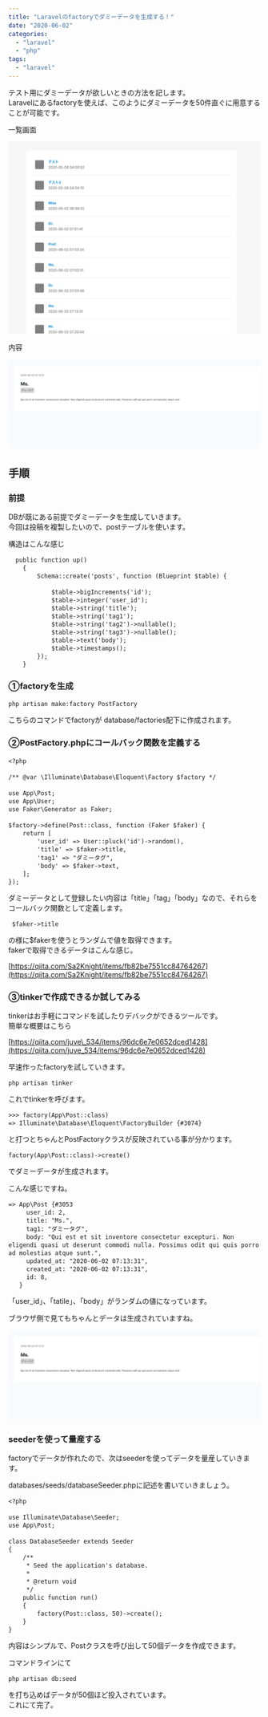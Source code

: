 ```yaml
---
title: "Laravelのfactoryでダミーデータを生成する！"
date: "2020-06-02"
categories: 
  - "laravel"
  - "php"
tags: 
  - "laravel"
---
```


テスト用にダミーデータが欲しいときの方法を記します。  
Laravelにあるfactoryを使えば、このようにダミーデータを50件直ぐに用意することが可能です。

一覧画面

![](images/057a1a8a453a3f8e6981ba44629372cc-1024x778.png)

内容

![](images/459eb3376e5aba18e55629dc9e0f6d7a-1-1024x363.png)

## 手順

### 前提

DBが既にある前提でダミーデータを生成していきます。  
今回は投稿を複製したいので、postテーブルを使います。

構造はこんな感じ

```
  public function up()
    {
        Schema::create('posts', function (Blueprint $table) {

            $table->bigIncrements('id');
            $table->integer('user_id');
            $table->string('title');
            $table->string('tag1');
            $table->string('tag2')->nullable();
            $table->string('tag3')->nullable();
            $table->text('body');
            $table->timestamps();
        });
    }
```

### ①factoryを生成

```
php artisan make:factory PostFactory
```

こちらのコマンドでfactoryが database/factories配下に作成されます。

### ②PostFactory.phpにコールバック関数を定義する

```
<?php

/** @var \Illuminate\Database\Eloquent\Factory $factory */

use App\Post;
use App\User;
use Faker\Generator as Faker;

$factory->define(Post::class, function (Faker $faker) {
    return [
        'user_id' => User::pluck('id')->random(),
        'title' => $faker->title,
        'tag1' => "ダミータグ",
        'body' => $faker->text,
    ];
});
```

ダミーデータとして登録したい内容は「title」「tag」「body」なので、それらをコールバック関数として定義します。

```
 $faker->title
```

の様に$fakerを使うとランダムで値を取得できます。  
fakerで取得できるデータはこんな感じ。

[https://qiita.com/Sa2Knight/items/fb82be7551cc84764267](https://qiita.com/Sa2Knight/items/fb82be7551cc84764267)

### ③tinkerで作成できるか試してみる

tinkerはお手軽にコマンドを試したりデバックができるツールです。  
簡単な概要はこちら

[https://qiita.com/juve\_534/items/96dc6e7e0652dced1428](https://qiita.com/juve_534/items/96dc6e7e0652dced1428)

早速作ったfactoryを試していきます。

```
php artisan tinker
```

これでtinkerを呼びます。

```
>>> factory(App\Post::class)
=> Illuminate\Database\Eloquent\FactoryBuilder {#3074}
```

と打つとちゃんとPostFactoryクラスが反映されている事が分かります。

```
factory(App\Post::class)->create()
```

でダミーデータが生成されます。

こんな感じですね。

```
=> App\Post {#3053
     user_id: 2,
     title: "Ms.",
     tag1: "ダミータグ",
     body: "Qui est et sit inventore consectetur excepturi. Non eligendi quasi ut deserunt commodi nulla. Possimus odit qui quis porro ad molestias atque sunt.",
     updated_at: "2020-06-02 07:13:31",
     created_at: "2020-06-02 07:13:31",
     id: 8,
   }
```

「user\_id」、「tatile」、「body」がランダムの値になっています。

ブラウザ側で見てもちゃんとデータは生成されていますね。

![](images/459eb3376e5aba18e55629dc9e0f6d7a-1024x363.png)

### seederを使って量産する

factoryでデータが作れたので、次はseederを使ってデータを量産していきます。

databases/seeds/databaseSeeder.phpに記述を書いていきましょう。

```
<?php

use Illuminate\Database\Seeder;
use App\Post;

class DatabaseSeeder extends Seeder
{
    /**
     * Seed the application's database.
     *
     * @return void
     */
    public function run()
    {
        factory(Post::class, 50)->create();
    }
}
```

内容はシンプルで、Postクラスを呼び出して50個データを作成できます。

コマンドラインにて

```
php artisan db:seed
```

を打ち込めばデータが50個ほど投入されています。  
これにて完了。
